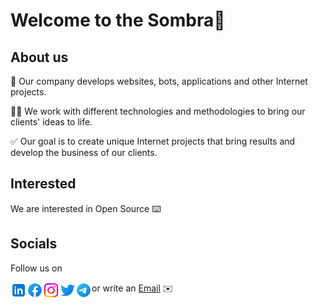 # Welcome to the Sombra👋

## About us

👥 Our company develops websites, bots, applications and other Internet projects.

👨‍💻 We work with different technologies and methodologies to bring our clients' ideas to life.

✅ Our goal is to create unique Internet projects that bring results and develop the business of our clients.

## Interested
We are interested in Open Source ⌨️

## Socials

Follow us on

[<img align="left" alt="LinkedIn" width="26px" src="./profile/social/linkedin.svg" />][LinkedIn]
[<img align="left" alt="Facebook" width="26px" src="./profile/social/facebook.svg" />][Facebook]
[<img align="left" alt="Instagram" width="26px" src="./profile/social/instagram.png" />][Instagram]
[<img align="left" alt="Twitter" width="26px" src="./profile/social/twitter.svg" />][Twitter]
[<img align="left" alt="Telegram" width="26px" src="./profile/social/telegram.svg" />][Telegram]
or write an [Email](mailto:contact@sombra.uz) ✉️


[LinkedIn]: https://www.linkedin.com/company/sombra-llc
[Facebook]: https://www.facebook.com/sombra.uz
[Instagram]: https://www.instagram.com/sombra.uz/
[Twitter]: https://twitter.com/sombra_uz
[Telegram]: https://t.me/sombra_uz
[Mail]: mailto:contact@sombra.uz
